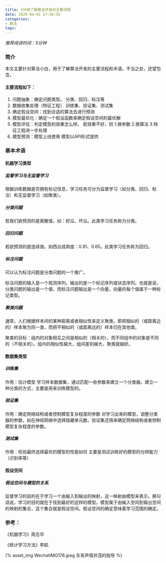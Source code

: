 ```yaml
---
title: 5分钟了解算法开发的主要流程
date: 2020-04-01 17:56:55
categories:
- 算法
tags:
---
```



*推荐阅读时间：5分钟*


### 简介

本文主要针对算法小白，用于了解算法开发的主要流程和术语。不当之处，还望包含。


#### 主要流程如下：

1. 问题抽象：确定问题类型。
分类、回归、标注等
1. 数据收集处理（特征工程）
训练集、验证集、测试集
1. 确定假设空间：找到合适的算法去进行预测
1. 模型最优化：确定一个假设函数来确定假设空间的最优解
1. 模型评估：判定模型的效果怎么样。
若效果不好，则 1.换参数  2.换算法 3.特征工程进一步处理
1. 模型预测：模型上线使用
模型以API形式提供


### 基本术语



#### 机器学习类型

##### 监督学习与无监督学习

根据训练数据是否拥有标记信息，学习任务可分为监督学习（如分类、回归、标注）和无监督学习（如聚类）。



##### 分类问题

若我们欲预测的是离散值，如：好瓜、坏瓜。此类学习任务称为分类。



##### 回归问题

若欲预测的是连续值，如西瓜成熟度：0.91、0.65。此类学习任务称为回归。



##### 标注问题
可以认为标注问题是分类问题的一个推广。

标注问题的输入是一个观测序列，输出的是一个标记序列或状态序列。也就是说，分类问题的输出是一个值，而标注问题输出是一个向量，向量的每个值属于一种标记类型。


##### 聚类问题

通常，人们根据样本间的某种距离或者相似性来定义聚类，即把相似的（或距离近的）样本聚为同一类，而把不相似的（或距离远的）样本归在其他类。

聚类的目标：组内的对象相互之间是相似的（相关的），而不同组中的对象是不同的（不相关的）。组内的相似性越大，组间差别越大，聚类就越好。


#### 数据集类型

##### 训练集
作用：估计模型
学习样本数据集，通过匹配一些参数来建立一个分类器。建立一种分类的方式，主要是用来训练模型的。


##### 验证集
作用：确定网络结构或者控制模型复杂程度的参数
对学习出来的模型，调整分类器的参数，如在神经网络中选择隐藏单元数。验证集还用来确定网络结构或者控制模型复杂程度的参数。


##### 测试集
作用：检验最终选择最优的模型的性能如何
主要是测试训练好的模型的分辨能力（识别率等）


#### 假设空间

##### 假设空间与模型的关系
监督学习的目的在于学习一个由输入到输出的映射，这一映射由模型来表示。换句话说，学习的目的就在于找到最好的这样的模型。模型属于由输入空间到输出空间的映射的集合，这个集合就是假设空间。假设空间的确定意味着学习范围的确定。




### 参考：

《机器学习》周志华

《统计学习方法》李航




{% asset_img WechatIMG178.jpeg 东哥声情并茂的指导  %}


